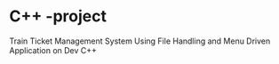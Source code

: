 # C++ -project
Train Ticket Management System Using File Handling and Menu Driven Application on Dev C++ 
